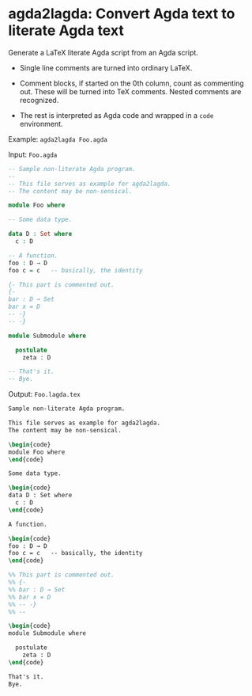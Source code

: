 # agda2lagda: Convert Agda text to literate Agda text

Generate a LaTeX literate Agda script from an Agda script.

- Single line comments are turned into ordinary LaTeX.

- Comment blocks, if started on the 0th column, count as commenting out.
  These will be turned into TeX comments.
  Nested comments are recognized.

- The rest is interpreted as Agda code and wrapped in a `code` environment.

Example: `agda2lagda Foo.agda`

Input: `Foo.agda`
```agda
-- Sample non-literate Agda program.
--
-- This file serves as example for agda2lagda.
-- The content may be non-sensical.

module Foo where

-- Some data type.

data D : Set where
  c : D

-- A function.
foo : D → D
foo c = c   -- basically, the identity

{- This part is commented out.
{-
bar : D → Set
bar x = D
-- -}
-- -}

module Submodule where

  postulate
    zeta : D

-- That's it.
-- Bye.
```

Output: `Foo.lagda.tex`
```latex
Sample non-literate Agda program.

This file serves as example for agda2lagda.
The content may be non-sensical.

\begin{code}
module Foo where
\end{code}

Some data type.

\begin{code}
data D : Set where
  c : D
\end{code}

A function.

\begin{code}
foo : D → D
foo c = c   -- basically, the identity
\end{code}

%% This part is commented out.
%% {-
%% bar : D → Set
%% bar x = D
%% -- -}
%% --

\begin{code}
module Submodule where

  postulate
    zeta : D
\end{code}

That's it.
Bye.
```
